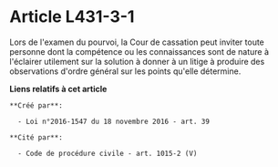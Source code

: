 # Article L431-3-1

Lors de l'examen du pourvoi, la Cour de cassation peut inviter toute personne dont la compétence ou les connaissances sont de
nature à l'éclairer utilement sur la solution à donner à un litige à produire des observations d'ordre général sur les points
qu'elle détermine.

**Liens relatifs à cet article**

	**Créé par**:

	  - Loi n°2016-1547 du 18 novembre 2016 - art. 39

	**Cité par**:

	  - Code de procédure civile - art. 1015-2 (V)
